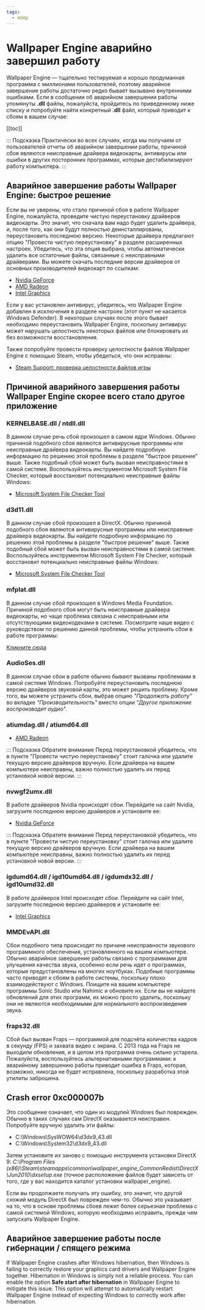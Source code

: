 ```yaml
---
tags:
  - mdmp
---
```


# Wallpaper Engine аварийно завершил работу

Wallpaper Engine — тщательно тестируемая и хорошо продуманная программа с миллионами пользователей, поэтому аварийное завершение работы достаточно редко бывает вызывано внутренними ошибками. Если в сообщении об аварийном завершении работы упомянуты **.dll** файлы, пожалуйста, пройдитесь по приведенному ниже списку и попробуйте найти конкретный **.dll** файл, который приводит к сбоям в вашем случае:

[[toc]]

::: Подсказка Практически во всех случаях, когда мы получаем от пользователей отчеты об аварийном завершении работы, причиной сбоя являются неисправные драйвера видеокарты, антивирусы или ошибки в других посторонних программах, которые дестабилизируют работу компьютера. :::

## Аварийное завершение работы Wallpaper Engine: быстрое решение

Если вы не уверены, что стало причиной сбоя в работе Wallpaper Engine, пожалуйста, проведите чистую переустановку драйверов видеокарты. Это значит, что сначала вам надо будет удалить драйвера, и, после того, как они будут полностью деинсталлированы, переустановить последнюю версию. Некоторые драйвера предлагают опцию "Провести чистую переустановку" в разделе расширенных настроек. Убедитесь, что эта опция выбрана, чтобы автоматически удалить все остаточные файлы, связанные с неисправными драйверами. Вы можете скачать последние версии драйверов от основных производителей видеокарт по ссылкам:

* [Nvidia GeForce](https://www.nvidia.com/Download/index.aspx)
* [AMD Radeon](https://www.amd.com/support)
* [Intel Graphics](https://downloadcenter.intel.com/product/80939/Graphics-Drivers)

Если у вас установлен антивирус, убедитесь, что Wallpaper Engine добавлен в исключения в разделе настроек (этот пункт не касается Windows Defender). В некоторых случаях после этого бывает необходимо переустановить Wallpaper Engine, поскольку антивирус может нарушать целостность некоторых файлов или блокировать их без возможности восстановления.

Также попробуйте провести проверку целостности файлов Wallpaper Engine с помощью Steam, чтобы убедиться, что они исправны:

* [Steam Support: проверка целостности файлов игры](https://support.steampowered.com/kb_article.php?ref=2037-QEUH-3335)

## Причиной аварийного завершения работы Wallpaper Engine скорее всего стало другое приложение

### KERNELBASE.dll / ntdll.dll

В данном случае речь сбой произошел в самом ядре Windows. Обычно причиной подобного сбоя являются антивирусные программы или неисправные драйвера видеокарты. Вы найдете подробную информацию по решению этой проблемы в разделе "быстрое решение" выше. Также подобный сбой может быть вызван неисправностями в самой системе. Воспользуйтесь инструментом Microsoft System File Checker, который восстановит потенциально неисправные файлы Windows:

* [Microsoft System File Checker Tool](https://support.microsoft.com/en-us/help/929833/use-the-system-file-checker-tool-to-repair-missing-or-corrupted-system)

### d3d11.dll

В данном случае сбой произошел в DirectX. Обычно причиной подобного сбоя являются антивирусные программы или неисправные драйвера видеокарты. Вы найдете подробную информацию по решению этой проблемы в разделе "быстрое решение" выше. Также подобный сбой может быть вызван неисправностями в самой системе. Воспользуйтесь инструментом Microsoft System File Checker, который восстановит потенциально неисправные файлы Windows:

* [Microsoft System File Checker Tool](https://support.microsoft.com/en-us/help/929833/use-the-system-file-checker-tool-to-repair-missing-or-corrupted-system)

### mfplat.dll

В данном случае сбой произошел в Windows Media Foundation. Причиной подобного сбоя могут быть неисправные драйвера видеокарты, но чаще проблема связана с неисправными или отсутствующими видеокодеками в системе. Посмотрите наше видео с руководством по решению данной проблемы, чтобы устранить сбои в работе программы:

[Кликните сюда](/noshow/notplaying.html)

### AudioSes.dll

В данном случае сбои в работе обычно бывают вызваны проблемами в самой системе Windows. Попробуйте переустановить последнюю версию драйверов звуковой карты, это может решить проблему. Кроме того, вы можете устранить сбои, выбрав опцию *"Продолжать работу"* во вкладке *"Производительность"* вместо опции *"Другое приложение воспроизводит аудио"*.

### atiumdag.dll / atiumd64.dll

* [AMD Radeon](https://www.amd.com/support)

::: Подсказка Обратите внимание Перед переустановкой убедитесь, что в пункте "Провести чистую переустановку" стоит галочка или удалите текущую версию драйверов вручную. Если драйвера на вашем компьютере неисправны, важно полностью удалить их перед установкой новой версии. :::

### nvwgf2umx.dll

В работе драйверов Nvidia происходят сбои. Перейдите на сайт Nvidia, загрузите последнюю версию драйверов и установите ее:

* [Nvidia GeForce](https://www.nvidia.com/Download/index.aspx)

::: Подсказка Обратите внимание Перед переустановкой убедитесь, что в пункте "Провести чистую переустановку" стоит галочка или удалите текущую версию драйверов вручную. Если драйвера на вашем компьютере неисправны, важно полностью удалить их перед установкой новой версии. :::

### igdumd64.dll / igd10umd64.dll / igdumdx32.dll / igd10umd32.dll

В работе драйверов Intel происходят сбои. Перейдите на сайт Intel, загрузите последнюю версию драйверов и установите ее:

* [Intel Graphics](https://downloadcenter.intel.com/product/80939/Graphics-Drivers)


### MMDEvAPI.dll

Сбои подобного типа происходят по причине неисправности звукового программного обеспечения, установленного на вашем компьютере. Обычно аварийное завершение работы связано с программами для улучшения качества звука, особенно если речь идет о программах, которые предустановлены на многих ноутбуках. Подобные программы часто приводят к сбоям в работе системы, поскольку плохо взаимодействуют с Windows. Поищите на вашем компьютере программы Sonic Studio или Nahimic и обновите их. Если вы не найдете обновлений для этих программ, их можно просто удалить, поскольку они не являются необходимыми для нормального воспроизведения звука.

### fraps32.dll

Сбой был вызван Fraps — программой для подсчёта количества кадров в секунду (FPS) и захвата видео с экрана. С 2013 года на Fraps не выходили обновления, и в целом эта программа очень сильно устарела. Пожалуйста, воспользуйтесь альтернативными программами: к аварийному завершению работы приводит ошибка в Fraps, которая, возможно, никогда не будет исправлена, поскольку разработка этой утилиты заброшена.

## Crash error 0xc000007b

Это сообщение означает, что один из модулей Windows был поврежден. Обычно в таких случаях сам DirectX оказывается неисправен. Попробуйте вручную удалить эти файлы:

* C:\Windows\SysWOW64\d3dx9_43.dll
* C:\Windows\System32\d3dx9_43.dll

Затем установите их заново с помощью инструмента установки DirectX 9: *C:\Program Files (x86)\Steam\steamapps\common\wallpaper_engine\_CommonRedist\DirectX\Jun2010\dxsetup.exe* (точное расположение файлов будет зависеть от того, где у вас находится каталог установки wallpaper_engine).

Если вы продолжаете получать эту ошибку, это значит, что другой схожий модуль DirectX был поврежден чем-то. Обычно это указывает на то, что в основе проблемы сбоев лежит более серьезная проблема с самой системой Windows, которую необходимо исправить, прежде чем запускать Wallpaper Engine.

## Аварийное завершение работы после гибернации / спящего режима

If Wallpaper Engine crashes after Windows hibernation, then Windows is failing to correctly restore your graphics card drivers and Wallpaper Engine together. Hibernation in Windows is simply not a reliable process. You can enable the option **Safe start after hibernation** in Wallpaper Engine to mitigate this issue. This option will attempt to automatically restart Wallpaper Engine instead of expecting Windows to correctly work after hibernation.